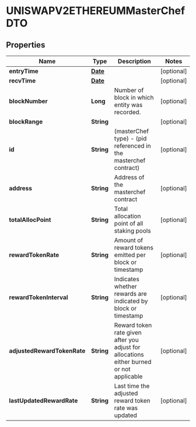 

# UNISWAPV2ETHEREUMMasterChefDTO

## Properties

Name | Type | Description | Notes
------------ | ------------- | ------------- | -------------
**entryTime** | [**Date**](Date.md) |  |  [optional]
**recvTime** | [**Date**](Date.md) |  |  [optional]
**blockNumber** | **Long** | Number of block in which entity was recorded. |  [optional]
**blockRange** | **String** |  |  [optional]
**id** | **String** | (masterChef type) - (pid referenced in the masterchef contract) |  [optional]
**address** | **String** | Address of the masterchef contract |  [optional]
**totalAllocPoint** | **String** | Total allocation point of all staking pools |  [optional]
**rewardTokenRate** | **String** | Amount of reward tokens emitted per block or timestamp |  [optional]
**rewardTokenInterval** | **String** | Indicates whether rewards are indicated by block or timestamp |  [optional]
**adjustedRewardTokenRate** | **String** | Reward token rate given after you adjust for allocations either burned or not applicable |  [optional]
**lastUpdatedRewardRate** | **String** | Last time the adjusted reward token rate was updated |  [optional]




